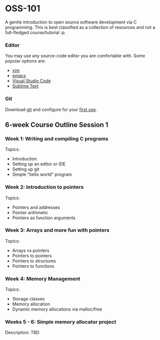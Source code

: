 # OSS-101
A gentle introduction to open source software development via C programming. This is best classified as a collection of resources and not a full-fledged course/tutorial :p.

### Editor
You may use any source-code editor you are comfortable with. Some popular options are:
* [vim](https://www.vim.org)
* [emacs](https://www.gnu.org/software/emacs/)
* [Visual Studio Code](https://code.visualstudio.com)
* [Sublime Text](https://www.sublimetext.com)

### Git
Download [git](https://git-scm.com/downloads) and configure for your [first use](https://git-scm.com/book/en/v2/Getting-Started-First-Time-Git-Setup).

## 6-week Course Outline Session 1
### Week 1: Writing and compiling C programs
Topics:
* Introduction
* Setting up an editor or IDE
* Setting up git
* Simple "hello world" program

### Week 2: Introduction to pointers
Topics:
* Pointers and addresses
* Pointer arithmetic
* Pointers as function arguments

### Week 3: Arrays and more fun with pointers
Topics:
* Arrays vs pointers
* Pointers to pointers
* Pointers to structures
* Pointers to functions

### Week 4: Memory Management
Topics:
* Storage classes
* Memory allocation
* Dynamic memory allocations via malloc/free

### Weeks 5 - 6: Simple memory allocator project
Description: TBD
